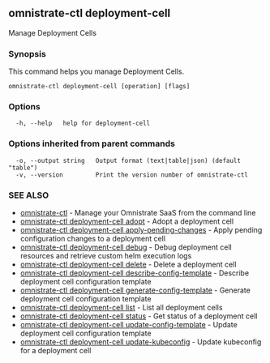 ## omnistrate-ctl deployment-cell

Manage Deployment Cells

### Synopsis

This command helps you manage Deployment Cells.

```
omnistrate-ctl deployment-cell [operation] [flags]
```

### Options

```
  -h, --help   help for deployment-cell
```

### Options inherited from parent commands

```
  -o, --output string   Output format (text|table|json) (default "table")
  -v, --version         Print the version number of omnistrate-ctl
```

### SEE ALSO

- [omnistrate-ctl](omnistrate-ctl.md) - Manage your Omnistrate SaaS from the command line
- [omnistrate-ctl deployment-cell adopt](omnistrate-ctl_deployment-cell_adopt.md) - Adopt a deployment cell
- [omnistrate-ctl deployment-cell apply-pending-changes](omnistrate-ctl_deployment-cell_apply-pending-changes.md) - Apply pending configuration changes to a deployment cell
- [omnistrate-ctl deployment-cell debug](omnistrate-ctl_deployment-cell_debug.md) - Debug deployment cell resources and retrieve custom helm execution logs
- [omnistrate-ctl deployment-cell delete](omnistrate-ctl_deployment-cell_delete.md) - Delete a deployment cell
- [omnistrate-ctl deployment-cell describe-config-template](omnistrate-ctl_deployment-cell_describe-config-template.md) - Describe deployment cell configuration template
- [omnistrate-ctl deployment-cell generate-config-template](omnistrate-ctl_deployment-cell_generate-config-template.md) - Generate deployment cell configuration template
- [omnistrate-ctl deployment-cell list](omnistrate-ctl_deployment-cell_list.md) - List all deployment cells
- [omnistrate-ctl deployment-cell status](omnistrate-ctl_deployment-cell_status.md) - Get status of a deployment cell
- [omnistrate-ctl deployment-cell update-config-template](omnistrate-ctl_deployment-cell_update-config-template.md) - Update deployment cell configuration template
- [omnistrate-ctl deployment-cell update-kubeconfig](omnistrate-ctl_deployment-cell_update-kubeconfig.md) - Update kubeconfig for a deployment cell
